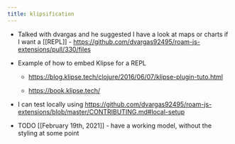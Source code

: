 ```yaml
---
title: klipsification
---
```


- Talked with dvargas and he suggested I have a look at maps or charts if I want a [[REPL]] - https://github.com/dvargas92495/roam-js-extensions/pull/330/files

- Example of how to embed Klipse for a REPL
	 - https://blog.klipse.tech/clojure/2016/06/07/klipse-plugin-tuto.html

	 - https://book.klipse.tech/

- I can test locally using https://github.com/dvargas92495/roam-js-extensions/blob/master/CONTRIBUTING.md#local-setup

- TODO [[February 19th, 2021]] - have a working model, without the styling at some point
